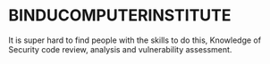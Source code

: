 # BINDUCOMPUTERINSTITUTE
It is super hard to find people with the skills to do this, Knowledge of Security code review, analysis and vulnerability assessment.
